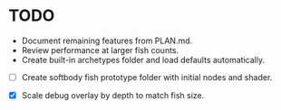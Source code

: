 # TODO
- Document remaining features from PLAN.md.
- Review performance at larger fish counts.
- Create built-in archetypes folder and load defaults automatically.
- [ ] Create softbody fish prototype folder with initial nodes and shader.
- [x] Scale debug overlay by depth to match fish size.

